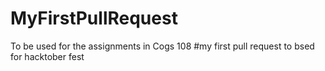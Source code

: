 # MyFirstPullRequest
To be used for the assignments in Cogs 108
#my first pull request
to bsed for hacktober fest